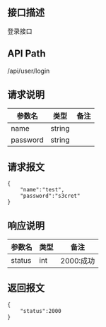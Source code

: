 ## 接口描述
登录接口
## API Path
/api/user/login
## 请求说明
|参数名   |类型    |备注             |
|---------|--------|-----------------|
|name     |string  |                 |
|password |string  |                 |
## 请求报文
    {
    	"name":"test", 
    	"password":"s3cret"
    }
## 响应说明
|参数名   |类型    |备注             |
|---------|--------|-----------------|
|status   |int     |2000:成功        |
## 返回报文
	{
		"status":2000	
	}
